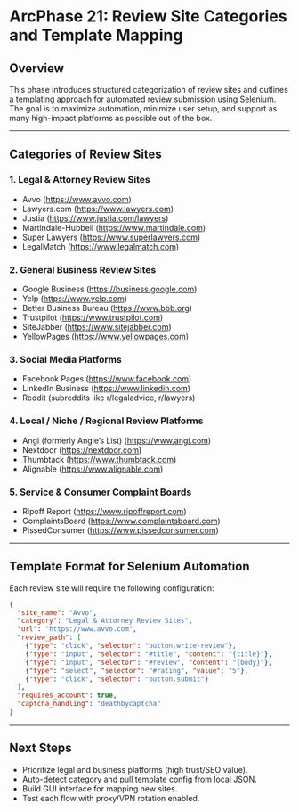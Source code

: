 # ArcPhase 21: Review Site Categories and Template Mapping

## Overview
This phase introduces structured categorization of review sites and outlines a templating approach for automated review submission using Selenium. The goal is to maximize automation, minimize user setup, and support as many high-impact platforms as possible out of the box.

---

## Categories of Review Sites

### 1. **Legal & Attorney Review Sites**
- Avvo (https://www.avvo.com)
- Lawyers.com (https://www.lawyers.com)
- Justia (https://www.justia.com/lawyers)
- Martindale-Hubbell (https://www.martindale.com)
- Super Lawyers (https://www.superlawyers.com)
- LegalMatch (https://www.legalmatch.com)

### 2. **General Business Review Sites**
- Google Business (https://business.google.com)
- Yelp (https://www.yelp.com)
- Better Business Bureau (https://www.bbb.org)
- Trustpilot (https://www.trustpilot.com)
- SiteJabber (https://www.sitejabber.com)
- YellowPages (https://www.yellowpages.com)

### 3. **Social Media Platforms**
- Facebook Pages (https://www.facebook.com)
- LinkedIn Business (https://www.linkedin.com)
- Reddit (subreddits like r/legaladvice, r/lawyers)

### 4. **Local / Niche / Regional Review Platforms**
- Angi (formerly Angie’s List) (https://www.angi.com)
- Nextdoor (https://nextdoor.com)
- Thumbtack (https://www.thumbtack.com)
- Alignable (https://www.alignable.com)

### 5. **Service & Consumer Complaint Boards**
- Ripoff Report (https://www.ripoffreport.com)
- ComplaintsBoard (https://www.complaintsboard.com)
- PissedConsumer (https://www.pissedconsumer.com)

---

## Template Format for Selenium Automation

Each review site will require the following configuration:

```json
{
  "site_name": "Avvo",
  "category": "Legal & Attorney Review Sites",
  "url": "https://www.avvo.com",
  "review_path": [
    {"type": "click", "selector": "button.write-review"},
    {"type": "input", "selector": "#title", "content": "{title}"},
    {"type": "input", "selector": "#review", "content": "{body}"},
    {"type": "select", "selector": "#rating", "value": "5"},
    {"type": "click", "selector": "button.submit"}
  ],
  "requires_account": true,
  "captcha_handling": "deathbycaptcha"
}
```

---

## Next Steps

- Prioritize legal and business platforms (high trust/SEO value).
- Auto-detect category and pull template config from local JSON.
- Build GUI interface for mapping new sites.
- Test each flow with proxy/VPN rotation enabled.